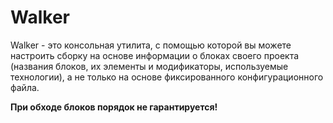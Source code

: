 # Walker

Walker - это консольная утилита, с помощью которой вы можете настроить сборку на основе информации о блоках своего проекта (названия блоков, их элементы и модификаторы, используемые технологии), а не только на основе фиксированного конфигурационного файла.

**При обходе блоков порядок не гарантируется!**
